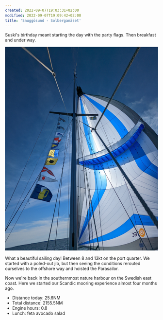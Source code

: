 ```yaml
---
created: 2022-09-07T19:03:31+02:00
modified: 2022-09-07T19:09:42+02:00
title: 'Snuggösund - Solberganäset'
---
```


Suski's birthday meant starting the day with the party flags. Then breakfast and under way.

![Image](../2022/871a50081f527d8d05e084e9514b127c.jpg) 

What a beautiful sailing day! Between 8 and 13kt on the port quarter. We started with a poled-out jib, but then seeing the conditions rerouted ourselves to the offshore way and hoisted the Parasailor.

Now we're back in the southernmost nature harbour on the Swedish east coast. Here we started our Scandic mooring experience almost four months ago.

* Distance today: 25.6NM
* Total distance: 2155.5NM
* Engine hours: 0.8
* Lunch: feta avocado salad
